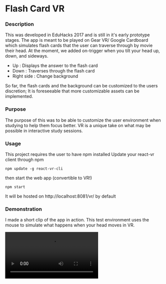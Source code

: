 Flash Card VR
==================

### Description

This was developed in EduHacks 2017 and is still in it's early prototype stages. The app is meant 
to be played on Gear VR/ Google Cardboard which simulates flash cards that the user can traverse 
through by movie their head. At the moment, we added on-trigger when you tilt your head up, down, 
and sideways.

* Up         : Displays the answer to the flash card
* Down       : Traverses through the flash card
* Right side : Change background

So far, the flash cards and the background can be customized to the users discretion; It is 
foreseeable that more customizable assets can be implemented.

### Purpose

The purpose of this was to be able to customize the user environment when studying to help them focus
better. VR is a unique take on what may be possible in interactive study sessions.

### Usage

This project requires the user to have npm installed
Update your react-vr client through npm

```
npm update -g react-vr-cli
```

then start the web app (convertible to VR!)

```
npm start
```

It will be hosted on http://localhost:8081/vr/ by default

### Demonstration

I made a short clip of the app in action. This test environment uses the mouse to simulate what happens
when your head moves in VR.

![Flash Card Video Demonstration](FlashCardVR.mp4)